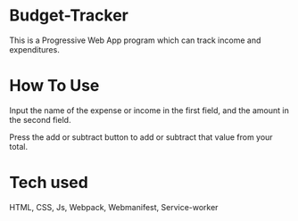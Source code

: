 # Budget-Tracker
This is a Progressive Web App program which can track income and expenditures. 

# How To Use
Input the name of the expense or income in the first field, and the amount in the second field. 

Press the add or subtract button to add or subtract that value from your total. 

# Tech used

HTML, CSS, Js, Webpack, Webmanifest, Service-worker